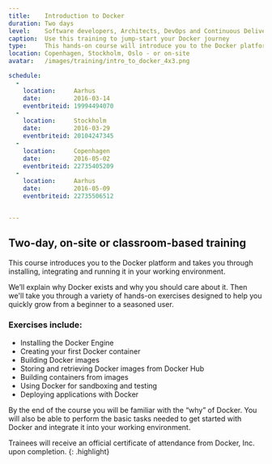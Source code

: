 ```yaml
---
title:    Introduction to Docker
duration: Two days
level:    Software developers, Architects, DevOps and Continuous Delivery practitioners
caption:  Use this training to jump-start your Docker journey
type:     This hands-on course will introduce you to the Docker platform and take you through installing, integrating and running it in your working environment.
location: Copenhagen, Stockholm, Oslo - or on-site
avatar:   /images/training/intro_to_docker_4x3.png

schedule:
  -
    location:     Aarhus
    date:         2016-03-14
    eventbriteid: 19994494070
  -
    location:     Stockholm
    date:         2016-03-29
    eventbriteid: 20104247345
  -
    location:     Copenhagen
    date:         2016-05-02
    eventbriteid: 22735405209
  -
    location:     Aarhus
    date:         2016-05-09
    eventbriteid: 22735506512


---
```



## Two-day, on-site or classroom-based training

This course introduces you to the Docker platform and takes you through installing, integrating and running it in your working environment.

We’ll explain why Docker exists and why you should care about it.
Then we'll take you through a variety of hands-on exercises designed to help you quickly grow from a beginner to a seasoned user.

### Exercises include:

* Installing the Docker Engine
* Creating your first Docker container
* Building Docker images
* Storing and retrieving Docker images from Docker Hub
* Building containers from images
* Using Docker for sandboxing and testing
* Deploying applications with Docker

By the end of the course you will be familiar with the “why” of Docker.
You will also be able to perform the basic tasks needed to get started with Docker and integrate it into your working environment.


Trainees will receive an official certificate of attendance from Docker, Inc. upon completion.
{: .highlight}
